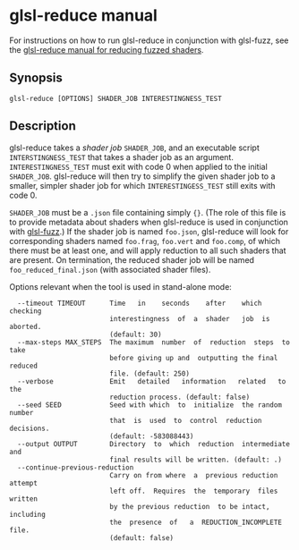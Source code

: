 # glsl-reduce manual

For instructions on how to run glsl-reduce in conjunction with glsl-fuzz,
see the [glsl-reduce manual for reducing fuzzed shaders](docs/glsl-fuzz-reduce.md).

## Synopsis

```
glsl-reduce [OPTIONS] SHADER_JOB INTERESTINGNESS_TEST
```

## Description

glsl-reduce takes a *shader job* `SHADER_JOB`, and an executable script `INTERSTINGNESS_TEST` that takes a shader job as an argument.  `INTERESTINGNESS_TEST` must exit with code 0 when applied to the initial `SHADER_JOB`.  glsl-reduce will then try to simplify the given shader job to a smaller, simpler shader job for which `INTERESTINGESS_TEST` still exits with code 0.

`SHADER_JOB` must be a `.json` file containing simply `{}`.  (The role of this file is to provide metadata about shaders when glsl-reduce is used in conjunction with [glsl-fuzz](glsl-fuzz-intro.md).)  If the shader job is named `foo.json`, glsl-reduce will look for corresponding shaders named `foo.frag`, `foo.vert` and `foo.comp`, of which there must be at least one, and will apply reduction to all such shaders that are present.  On termination, the reduced shader job will be named `foo_reduced_final.json` (with associated shader files).

Options relevant when the tool is used in stand-alone mode:

```
  --timeout TIMEOUT      Time   in    seconds    after    which    checking
                         interestingness  of  a  shader   job  is  aborted.
                         (default: 30)
  --max-steps MAX_STEPS  The maximum  number  of  reduction  steps  to take
                         before giving up and  outputting the final reduced
                         file. (default: 250)
  --verbose              Emit   detailed   information   related   to   the
                         reduction process. (default: false)
  --seed SEED            Seed with which  to  initialize  the random number
                         that  is  used  to  control  reduction  decisions.
                         (default: -583088443)
  --output OUTPUT        Directory  to  which  reduction  intermediate  and
                         final results will be written. (default: .)
  --continue-previous-reduction
                         Carry on from where  a  previous reduction attempt
                         left off.  Requires  the  temporary  files written
                         by the previous reduction  to be intact, including
                         the  presence  of   a  REDUCTION_INCOMPLETE  file.
                         (default: false)
```
